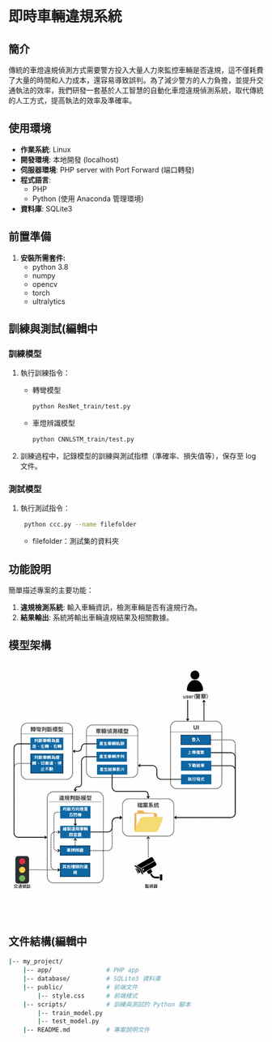 # 即時車輛違規系統

## 簡介
  傳統的車燈違規偵測方式需要警方投入大量人力來監控車輛是否違規，這不僅耗費了大量的時間和人力成本，還容易導致誤判。為了減少警方的人力負擔，並提升交通執法的效率，我們研發一套基於人工智慧的自動化車燈違規偵測系統，取代傳統的人工方式，提高執法的效率及準確率。

## 使用環境
- **作業系統**: Linux 
- **開發環境**: 本地開發 (localhost)
- **伺服器環境**: PHP server with Port Forward (端口轉發)
- **程式語言**: 
  - PHP 
  - Python (使用 Anaconda 管理環境)
- **資料庫**: SQLite3

## 前置準備

1. **安裝所需套件:**
    - python 3.8
    - numpy
    - opencv
    - torch
    - ultralytics

## 訓練與測試(編輯中

### 訓練模型
1. 執行訓練指令：
    - 轉彎模型
      ```bash
      python ResNet_train/test.py
      ```
    - 車燈辨識模型
      ```bash
      python CNNLSTM_train/test.py
      ```
    
3. 訓練過程中，記錄模型的訓練與測試指標（準確率、損失值等），保存至 log 文件。

### 測試模型
1. 執行測試指令：
    ```bash
     python ccc.py --name filefolder
    ```
    - filefolder：測試集的資料夾

## 功能說明
簡單描述專案的主要功能：
1. **違規檢測系統**: 輸入車輛資訊，檢測車輛是否有違規行為。
2. **結果輸出**: 系統將輸出車輛違規結果及相關數據。

## 模型架構
![image](https://github.com/candycca/CCU-Headlight-violation-detection-system/blob/main/docs/%E7%B3%BB%E7%B5%B1%E6%9E%B6%E6%A7%8B%E5%9C%96.png)

## 文件結構(編輯中

```bash
|-- my_project/
    |-- app/               # PHP app
    |-- database/          # SQLite3 資料庫
    |-- public/            # 前端文件
        |-- style.css      # 前端樣式
    |-- scripts/           # 訓練與測試的 Python 腳本
        |-- train_model.py
        |-- test_model.py
    |-- README.md          # 專案說明文件
